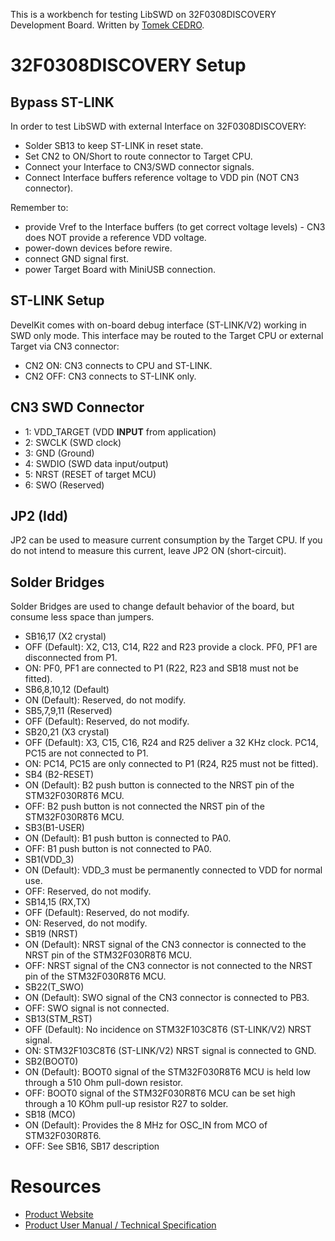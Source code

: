 This is a workbench for testing LibSWD on 32F0308DISCOVERY Development Board. Written by [Tomek CEDRO](http://www.tomek.cedro.info).

# 32F0308DISCOVERY Setup #

## Bypass ST-LINK ##

In order to test LibSWD with external Interface on 32F0308DISCOVERY:
* Solder SB13 to keep ST-LINK in reset state.
* Set CN2 to ON/Short to route connector to Target CPU.
* Connect your Interface to CN3/SWD connector signals.
* Connect Interface buffers reference voltage to VDD pin (NOT CN3 connector).

Remember to:
* provide Vref to the Interface buffers (to get correct voltage levels) - CN3 does NOT provide a reference VDD voltage.
* power-down devices before rewire.
* connect GND signal first.
* power Target Board with MiniUSB connection.

## ST-LINK Setup ##

DevelKit comes with on-board debug interface (ST-LINK/V2) working in SWD only mode. This interface may be routed to the Target CPU or external Target via CN3 connector:
 * CN2 ON: CN3 connects to CPU and ST-LINK.
 * CN2 OFF: CN3 connects to ST-LINK only.

## CN3 SWD Connector ##

* 1: VDD_TARGET (VDD **INPUT** from application)
* 2: SWCLK (SWD clock)
* 3: GND (Ground)
* 4: SWDIO (SWD data input/output)
* 5: NRST (RESET of target MCU)
* 6: SWO (Reserved)

## JP2 (Idd) ##

JP2 can be used to measure current consumption by the Target CPU. If you do not intend to measure this current, leave JP2 ON (short-circuit).

## Solder Bridges ##

Solder Bridges are used to change default behavior of the board, but consume less space than jumpers.

* SB16,17 (X2 crystal)
 * OFF (Default): X2, C13, C14, R22 and R23 provide a clock. PF0, PF1 are disconnected from P1.
 * ON: PF0, PF1 are connected to P1 (R22, R23 and SB18 must not be fitted).
* SB6,8,10,12 (Default) 
 * ON (Default): Reserved, do not modify.
* SB5,7,9,11 (Reserved) 
 * OFF (Default): Reserved, do not modify.
* SB20,21 (X3 crystal)
 * OFF (Default): X3, C15, C16, R24 and R25 deliver a 32 KHz clock. PC14, PC15 are not connected to P1.
 * ON: PC14, PC15 are only connected to P1 (R24, R25 must not be fitted).
* SB4 (B2-RESET) 
 * ON (Default): B2 push button is connected to the NRST pin of the STM32F030R8T6 MCU.
 * OFF: B2 push button is not connected the NRST pin of the STM32F030R8T6 MCU.
* SB3(B1-USER) 
 * ON (Default): B1 push button is connected to PA0.
 * OFF: B1 push button is not connected to PA0.
* SB1(VDD_3) 
 * ON (Default): VDD_3 must be permanently connected to VDD for normal use.
 * OFF: Reserved, do not modify.
* SB14,15 (RX,TX) 
 * OFF (Default): Reserved, do not modify.
 * ON: Reserved, do not modify.
* SB19 (NRST) 
 * ON (Default): NRST signal of the CN3 connector is connected to the NRST pin of the STM32F030R8T6 MCU.
 * OFF: NRST signal of the CN3 connector is not connected to the NRST pin of the STM32F030R8T6 MCU.
* SB22(T_SWO) 
 * ON (Default): SWO signal of the CN3 connector is connected to PB3. 
 * OFF: SWO signal is not connected. 
* SB13(STM_RST) 
 * OFF (Default): No incidence on STM32F103C8T6 (ST-LINK/V2) NRST signal. 
 * ON: STM32F103C8T6 (ST-LINK/V2) NRST signal is connected to GND. 
* SB2(BOOT0) 
 * ON (Default): BOOT0 signal of the STM32F030R8T6 MCU is held low through a 510 Ohm pull-down resistor. 
 * OFF: BOOT0 signal of the STM32F030R8T6 MCU can be set high through a 10 KOhm pull-up resistor R27 to solder.
* SB18 (MCO)
 * ON (Default): Provides the 8 MHz for OSC_IN from MCO of STM32F030R8T6.
* OFF: See SB16, SB17 description


# Resources #

* [Product Website](http://www.st.com/web/en/catalog/tools/PF259100)
* [Product User Manual / Technical Specification](http://www.st.com/st-web-ui/static/active/en/resource/technical/document/user_manual/DM00092306.pdf)

